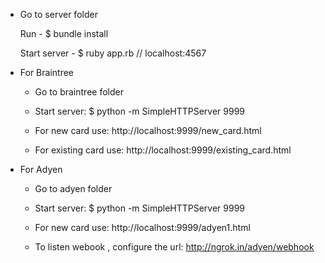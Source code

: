 
- Go to server folder

   Run - $ bundle install

   Start server - $ ruby app.rb // localhost:4567

- For Braintree

    - Go to braintree folder

    - Start server: $ python -m SimpleHTTPServer 9999

    - For new card use: http://localhost:9999/new_card.html
    
    - For existing card use: http://localhost:9999/existing_card.html
    
- For Adyen
     - Go to adyen folder
     
     - Start server: $ python -m SimpleHTTPServer 9999

     - For new card use: http://localhost:9999/adyen1.html
    
     - To listen webook , configure the url: http://ngrok.in/adyen/webhook
